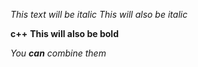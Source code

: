 *This text will be italic*
_This will also be italic_

**c++**
__This will also be bold__

_You **can** combine them_
